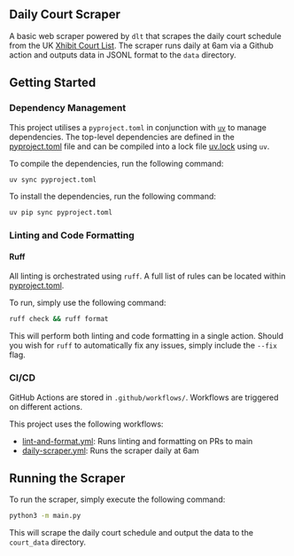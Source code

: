 ## Daily Court Scraper

A basic web scraper powered by `dlt` that scrapes the daily court schedule from the UK [Xhibit Court List](http://xhibit.justice.gov.uk/court_lists.htm). The scraper runs daily at 6am via a Github action and outputs data in JSONL format to the `data` directory.

## Getting Started

### Dependency Management

This project utilises a `pyproject.toml` in conjunction with [`uv`](https://docs.astral.sh/uv/) to manage dependencies. The top-level dependencies are defined in the [pyproject.toml](../pyproject.toml) file and can be compiled into a lock file [uv.lock](./uv.lock) using `uv`.

To compile the dependencies, run the following command:
```sh
uv sync pyproject.toml
```

To install the dependencies, run the following command:
```sh
uv pip sync pyproject.toml
```

### Linting and Code Formatting

#### Ruff

All linting is orchestrated using `ruff`. A full list of rules can be located within [pyproject.toml](../pyproject.toml).

To run, simply use the following command:
```sh
ruff check && ruff format
```

This will perform both linting and code formatting in a single action. Should you wish for `ruff` to automatically fix any issues, simply include the `--fix` flag.

### CI/CD

GitHub Actions are stored in `.github/workflows/`. Workflows are triggered on different actions.

This project uses the following workflows:
- [lint-and-format.yml](./.github/workflows/lint-and-format.yml): Runs linting and formatting on PRs to main
- [daily-scraper.yml](./.github/workflows/daily-scraper.yml): Runs the scraper daily at 6am

## Running the Scraper

To run the scraper, simply execute the following command:
```sh
python3 -m main.py
```

This will scrape the daily court schedule and output the data to the `court_data` directory.
